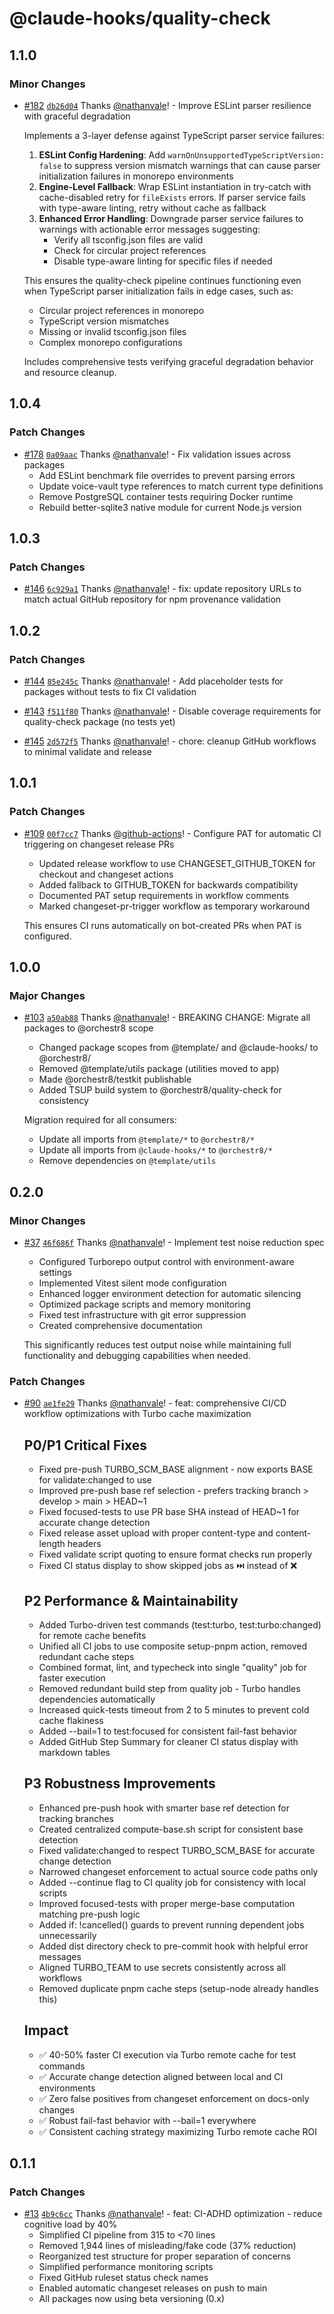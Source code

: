 # @claude-hooks/quality-check

## 1.1.0

### Minor Changes

- [#182](https://github.com/nathanvale/orchestr8/pull/182)
  [`db26d04`](https://github.com/nathanvale/orchestr8/commit/db26d0437bfcd897dfceebfbe69f0f12ce6eb54b)
  Thanks [@nathanvale](https://github.com/nathanvale)! - Improve ESLint parser
  resilience with graceful degradation

  Implements a 3-layer defense against TypeScript parser service failures:
  1. **ESLint Config Hardening**: Add
     `warnOnUnsupportedTypeScriptVersion: false` to suppress version mismatch
     warnings that can cause parser initialization failures in monorepo
     environments
  2. **Engine-Level Fallback**: Wrap ESLint instantiation in try-catch with
     cache-disabled retry for `fileExists` errors. If parser service fails with
     type-aware linting, retry without cache as fallback
  3. **Enhanced Error Handling**: Downgrade parser service failures to warnings
     with actionable error messages suggesting:
     - Verify all tsconfig.json files are valid
     - Check for circular project references
     - Disable type-aware linting for specific files if needed

  This ensures the quality-check pipeline continues functioning even when
  TypeScript parser initialization fails in edge cases, such as:
  - Circular project references in monorepo
  - TypeScript version mismatches
  - Missing or invalid tsconfig.json files
  - Complex monorepo configurations

  Includes comprehensive tests verifying graceful degradation behavior and
  resource cleanup.

## 1.0.4

### Patch Changes

- [#178](https://github.com/nathanvale/orchestr8/pull/178)
  [`0a09aac`](https://github.com/nathanvale/orchestr8/commit/0a09aac7647e8f0100d460d114b47faba5df3a0e)
  Thanks [@nathanvale](https://github.com/nathanvale)! - Fix validation issues
  across packages
  - Add ESLint benchmark file overrides to prevent parsing errors
  - Update voice-vault type references to match current type definitions
  - Remove PostgreSQL container tests requiring Docker runtime
  - Rebuild better-sqlite3 native module for current Node.js version

## 1.0.3

### Patch Changes

- [#146](https://github.com/nathanvale/orchestr8/pull/146)
  [`6c929a1`](https://github.com/nathanvale/orchestr8/commit/6c929a1c556abb744e248083aeb32f1ff085c6ca)
  Thanks [@nathanvale](https://github.com/nathanvale)! - fix: update repository
  URLs to match actual GitHub repository for npm provenance validation

## 1.0.2

### Patch Changes

- [#144](https://github.com/nathanvale/orchestr8/pull/144)
  [`85e245c`](https://github.com/nathanvale/orchestr8/commit/85e245c7f10443e6d91de540553a7720f28a4269)
  Thanks [@nathanvale](https://github.com/nathanvale)! - Add placeholder tests
  for packages without tests to fix CI validation

- [#143](https://github.com/nathanvale/orchestr8/pull/143)
  [`f511f80`](https://github.com/nathanvale/orchestr8/commit/f511f80f3201a03e3df588b83ad7a875e2c97ea5)
  Thanks [@nathanvale](https://github.com/nathanvale)! - Disable coverage
  requirements for quality-check package (no tests yet)

- [#145](https://github.com/nathanvale/orchestr8/pull/145)
  [`2d572f5`](https://github.com/nathanvale/orchestr8/commit/2d572f54d8c1c382fd3fd2d688aca6d7377dbcdd)
  Thanks [@nathanvale](https://github.com/nathanvale)! - chore: cleanup GitHub
  workflows to minimal validate and release

## 1.0.1

### Patch Changes

- [#109](https://github.com/nathanvale/orchestr8/pull/109)
  [`00f7cc7`](https://github.com/nathanvale/orchestr8/commit/00f7cc7d7f8d4f8887f451d91a2aa53a3b56ce7b)
  Thanks [@github-actions](https://github.com/apps/github-actions)! - Configure
  PAT for automatic CI triggering on changeset release PRs
  - Updated release workflow to use CHANGESET_GITHUB_TOKEN for checkout and
    changeset actions
  - Added fallback to GITHUB_TOKEN for backwards compatibility
  - Documented PAT setup requirements in workflow comments
  - Marked changeset-pr-trigger workflow as temporary workaround

  This ensures CI runs automatically on bot-created PRs when PAT is configured.

## 1.0.0

### Major Changes

- [#103](https://github.com/nathanvale/bun-changesets-template/pull/103)
  [`a50ab88`](https://github.com/nathanvale/bun-changesets-template/commit/a50ab887b506ca49aae42e8deea3f3d7a29afdd1)
  Thanks [@nathanvale](https://github.com/nathanvale)! - BREAKING CHANGE:
  Migrate all packages to @orchestr8 scope
  - Changed package scopes from @template/ and @claude-hooks/ to @orchestr8/
  - Removed @template/utils package (utilities moved to app)
  - Made @orchestr8/testkit publishable
  - Added TSUP build system to @orchestr8/quality-check for consistency

  Migration required for all consumers:
  - Update all imports from `@template/*` to `@orchestr8/*`
  - Update all imports from `@claude-hooks/*` to `@orchestr8/*`
  - Remove dependencies on `@template/utils`

## 0.2.0

### Minor Changes

- [#37](https://github.com/nathanvale/bun-changesets-template/pull/37)
  [`46f686f`](https://github.com/nathanvale/bun-changesets-template/commit/46f686f5f476961c790c5918e980d6808848c4e0)
  Thanks [@nathanvale](https://github.com/nathanvale)! - Implement test noise
  reduction spec
  - Configured Turborepo output control with environment-aware settings
  - Implemented Vitest silent mode configuration
  - Enhanced logger environment detection for automatic silencing
  - Optimized package scripts and memory monitoring
  - Fixed test infrastructure with git error suppression
  - Created comprehensive documentation

  This significantly reduces test output noise while maintaining full
  functionality and debugging capabilities when needed.

### Patch Changes

- [#90](https://github.com/nathanvale/bun-changesets-template/pull/90)
  [`ae1fe29`](https://github.com/nathanvale/bun-changesets-template/commit/ae1fe29b33fe100f03f2555c9f87064e817e0704)
  Thanks [@nathanvale](https://github.com/nathanvale)! - feat: comprehensive
  CI/CD workflow optimizations with Turbo cache maximization

  ## P0/P1 Critical Fixes
  - Fixed pre-push TURBO_SCM_BASE alignment - now exports BASE for
    validate:changed to use
  - Improved pre-push base ref selection - prefers tracking branch > develop >
    main > HEAD~1
  - Fixed focused-tests to use PR base SHA instead of HEAD~1 for accurate change
    detection
  - Fixed release asset upload with proper content-type and content-length
    headers
  - Fixed validate script quoting to ensure format checks run properly
  - Fixed CI status display to show skipped jobs as ⏭️ instead of ❌

  ## P2 Performance & Maintainability
  - Added Turbo-driven test commands (test:turbo, test:turbo:changed) for remote
    cache benefits
  - Unified all CI jobs to use composite setup-pnpm action, removed redundant
    cache steps
  - Combined format, lint, and typecheck into single "quality" job for faster
    execution
  - Removed redundant build step from quality job - Turbo handles dependencies
    automatically
  - Increased quick-tests timeout from 2 to 5 minutes to prevent cold cache
    flakiness
  - Added --bail=1 to test:focused for consistent fail-fast behavior
  - Added GitHub Step Summary for cleaner CI status display with markdown tables

  ## P3 Robustness Improvements
  - Enhanced pre-push hook with smarter base ref detection for tracking branches
  - Created centralized compute-base.sh script for consistent base detection
  - Fixed validate:changed to respect TURBO_SCM_BASE for accurate change
    detection
  - Narrowed changeset enforcement to actual source code paths only
  - Added --continue flag to CI quality job for consistency with local scripts
  - Improved focused-tests with proper merge-base computation matching pre-push
    logic
  - Added if: !cancelled() guards to prevent running dependent jobs
    unnecessarily
  - Added dist directory check to pre-commit hook with helpful error messages
  - Aligned TURBO_TEAM to use secrets consistently across all workflows
  - Removed duplicate pnpm cache steps (setup-node already handles this)

  ## Impact
  - ✅ 40-50% faster CI execution via Turbo remote cache for test commands
  - ✅ Accurate change detection aligned between local and CI environments
  - ✅ Zero false positives from changeset enforcement on docs-only changes
  - ✅ Robust fail-fast behavior with --bail=1 everywhere
  - ✅ Consistent caching strategy maximizing Turbo remote cache ROI

## 0.1.1

### Patch Changes

- [#13](https://github.com/nathanvale/bun-changesets-template/pull/13)
  [`4b9c6cc`](https://github.com/nathanvale/bun-changesets-template/commit/4b9c6ccb6aef8d6d6516f0039ec396a92a39271d)
  Thanks [@nathanvale](https://github.com/nathanvale)! - feat: CI-ADHD
  optimization - reduce cognitive load by 40%
  - Simplified CI pipeline from 315 to <70 lines
  - Removed 1,944 lines of misleading/fake code (37% reduction)
  - Reorganized test structure for proper separation of concerns
  - Simplified performance monitoring scripts
  - Fixed GitHub ruleset status check names
  - Enabled automatic changeset releases on push to main
  - All packages now using beta versioning (0.x)
